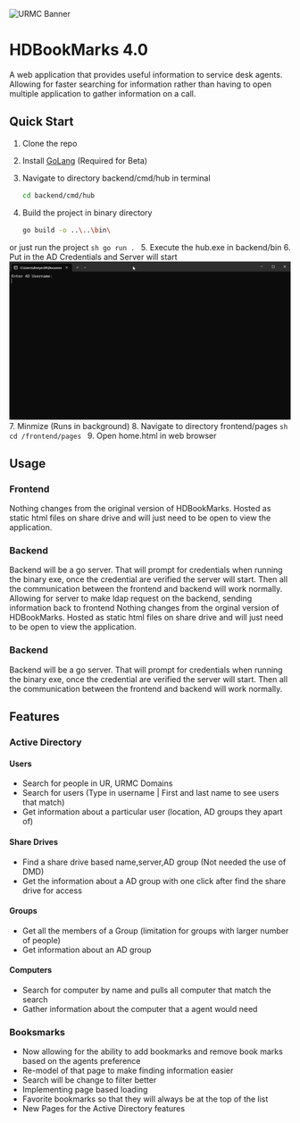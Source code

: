 ![URMC Banner](https://github.com/user-attachments/assets/977c5776-254b-41a8-829d-8d52a864b79b)

# HDBookMarks 4.0

A web application that provides useful information to service desk agents. Allowing for faster searching for information rather than having to open multiple application to gather information on a call. 

## Quick Start

1. Clone the repo

2. Install [GoLang](https://go.dev/doc/install) (Required for Beta)

3. Navigate to directory backend/cmd/hub in terminal
    ```sh
    cd backend/cmd/hub
    ```
4. Build the project in binary directory
    ```sh
    go build -o ..\..\bin\
    ```
or just run the project
    ```sh
    go run .
    ```
5. Execute the hub.exe in backend/bin
6. Put in the AD Credentials and Server will start
![URMC Banner](./README%20Photos/Terminal%20Instruction.png)
7. Minmize (Runs in background)
8. Navigate to directory frontend/pages 
    ```sh
    cd /frontend/pages
    ```
9. Open home.html in web browser


## Usage

### Frontend

Nothing changes from the original version of HDBookMarks. Hosted as static html files on share drive and will just need to be open to view the application.

### Backend

Backend will be a go server. That will prompt for credentials when running the binary exe, once the credential are verified the server will start. Then all the communication between the frontend and backend will work normally. Allowing for server to make ldap request on the backend, sending information back to frontend
Nothing changes from the orginal version of HDBookMarks. Hosted as static html files on share drive and will just need to be open to view the application.


### Backend

Backend will be a go server. That will prompt for credentials when running the binary exe, once the credential are verified the server will start. Then all the communication between the frontend and backend will work normally.


## Features

### Active Directory
#### Users
- Search for people in UR, URMC Domains
- Search for users (Type in username | First and last name to see users that match)
- Get information about a particular user (location, AD groups they apart of)

#### Share Drives
- Find a share drive based name,server,AD group (Not needed the use of DMD)
- Get the information about a AD group with one click after find the share drive for access
#### Groups
- Get all the members of a Group (limitation for groups with larger number of people)
- Get information about an AD group
#### Computers
- Search for computer by name and pulls all computer that match the search
- Gather information about the computer that a agent would need

### Booksmarks
- Now allowing for the ability to add bookmarks and remove book marks based on the agents preference
- Re-model of that page to make finding information easier
- Search will be change to filter better
- Implementing page based loading
- Favorite bookmarks so that they will always be at the top of the list
- New Pages for the Active Directory features 

